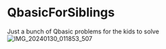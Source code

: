 # QbasicForSiblings
Just a bunch of Qbasic problems for the kids to solve
![IMG_20240130_011853_507](https://github.com/PrazolBista/QbasicForSiblings/assets/28891467/44ceb7c1-c63f-47b2-9399-6bf7b2e5ae6b)
